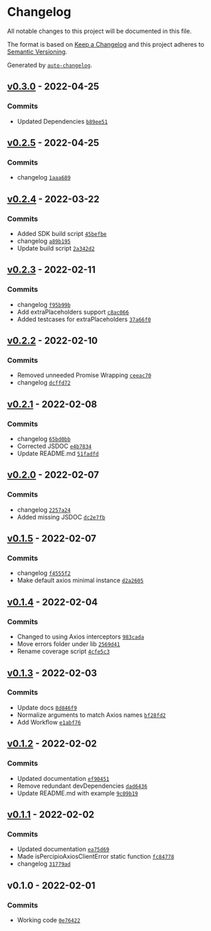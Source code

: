 # Changelog

All notable changes to this project will be documented in this file.

The format is based on [Keep a Changelog](https://keepachangelog.com/en/1.0.0/)
and this project adheres to [Semantic Versioning](https://semver.org/spec/v2.0.0.html).

Generated by [`auto-changelog`](https://github.com/CookPete/auto-changelog).

## [v0.3.0](https://github.com/martinholden-skillsoft/percipio-axios/compare/v0.2.5...v0.3.0) - 2022-04-25

### Commits

- Updated Dependencies [`b89ee51`](https://github.com/martinholden-skillsoft/percipio-axios/commit/b89ee51e678b596ce3694ad0230a3e29baf344d2)

## [v0.2.5](https://github.com/martinholden-skillsoft/percipio-axios/compare/v0.2.4...v0.2.5) - 2022-04-25

### Commits

- changelog [`1aaa689`](https://github.com/martinholden-skillsoft/percipio-axios/commit/1aaa68970fb892b7d3391056555f065ac5aa329b)

## [v0.2.4](https://github.com/martinholden-skillsoft/percipio-axios/compare/v0.2.3...v0.2.4) - 2022-03-22

### Commits

- Added SDK build script [`45befbe`](https://github.com/martinholden-skillsoft/percipio-axios/commit/45befbe42da36f75974a8803bff5d4ceb8fbf199)
- changelog [`a89b195`](https://github.com/martinholden-skillsoft/percipio-axios/commit/a89b195400f28e803be4aadd48700eeb2c6b7cf3)
- Update build script [`2a342d2`](https://github.com/martinholden-skillsoft/percipio-axios/commit/2a342d2f006e762e660fe5e81f41ecee675779a1)

## [v0.2.3](https://github.com/martinholden-skillsoft/percipio-axios/compare/v0.2.2...v0.2.3) - 2022-02-11

### Commits

- changelog [`f95b99b`](https://github.com/martinholden-skillsoft/percipio-axios/commit/f95b99bf9f91ae1895edeb237f35de4f23a05ec1)
- Add extraPlaceholders support [`c8ac066`](https://github.com/martinholden-skillsoft/percipio-axios/commit/c8ac066d70dce14985b8f755e0dfe6388b128097)
- Added testcases for extraPlaceholders [`37a66f0`](https://github.com/martinholden-skillsoft/percipio-axios/commit/37a66f0ce0e55ec5b7fb5cc1a3ea4970b0bb8f46)

## [v0.2.2](https://github.com/martinholden-skillsoft/percipio-axios/compare/v0.2.1...v0.2.2) - 2022-02-10

### Commits

- Removed unneeded Promise Wrapping [`ceeac70`](https://github.com/martinholden-skillsoft/percipio-axios/commit/ceeac7024feb2fc70d301873e8cabb3ee8b1b125)
- changelog [`dcffd72`](https://github.com/martinholden-skillsoft/percipio-axios/commit/dcffd72fca07ef4b8a6dc023e78174c692d95a3b)

## [v0.2.1](https://github.com/martinholden-skillsoft/percipio-axios/compare/v0.2.0...v0.2.1) - 2022-02-08

### Commits

- changelog [`65bd0bb`](https://github.com/martinholden-skillsoft/percipio-axios/commit/65bd0bb211cbbdaab936bd50719ea9c69b3bd38b)
- Corrected JSDOC [`e4b7834`](https://github.com/martinholden-skillsoft/percipio-axios/commit/e4b78340090f5ea671068a683391534b750f91f1)
- Update README.md [`51fadfd`](https://github.com/martinholden-skillsoft/percipio-axios/commit/51fadfdc23c9d27dbd1dbc6cdef195825d88c7a4)

## [v0.2.0](https://github.com/martinholden-skillsoft/percipio-axios/compare/v0.1.5...v0.2.0) - 2022-02-07

### Commits

- changelog [`2257a24`](https://github.com/martinholden-skillsoft/percipio-axios/commit/2257a247a46b2b28e6dc1b901ef457e88e4145bf)
- Added missing JSDOC [`dc2e7fb`](https://github.com/martinholden-skillsoft/percipio-axios/commit/dc2e7fb17aa357ef93d66bcfbcf7d9b7194d2ba7)

## [v0.1.5](https://github.com/martinholden-skillsoft/percipio-axios/compare/v0.1.4...v0.1.5) - 2022-02-07

### Commits

- changelog [`f4555f2`](https://github.com/martinholden-skillsoft/percipio-axios/commit/f4555f2ce0cf157f2b94894b465efd3028ffdf6e)
- Make default axios minimal instance [`d2a2605`](https://github.com/martinholden-skillsoft/percipio-axios/commit/d2a2605555477f0fd0700220db6d53bde660a08e)

## [v0.1.4](https://github.com/martinholden-skillsoft/percipio-axios/compare/v0.1.3...v0.1.4) - 2022-02-04

### Commits

- Changed to using Axios interceptors [`983cada`](https://github.com/martinholden-skillsoft/percipio-axios/commit/983cadab6b0eb4638e0bafaa1b8ebf91cbff8212)
- Move errors folder under lib [`2569d41`](https://github.com/martinholden-skillsoft/percipio-axios/commit/2569d4196ed389af6b88caef4b029a35d530fbda)
- Rename coverage script [`4cfe5c3`](https://github.com/martinholden-skillsoft/percipio-axios/commit/4cfe5c32a883630ef301c9a1c9086f638660c3a2)

## [v0.1.3](https://github.com/martinholden-skillsoft/percipio-axios/compare/v0.1.2...v0.1.3) - 2022-02-03

### Commits

- Update docs [`8d846f9`](https://github.com/martinholden-skillsoft/percipio-axios/commit/8d846f9152a8828cdf90461c80f1f42e42c0dbe8)
- Normalize arguments to match Axios names [`bf28fd2`](https://github.com/martinholden-skillsoft/percipio-axios/commit/bf28fd200fb9733c5a06dc2c1dd911e1b37e1cc1)
- Add Workflow [`e1abf76`](https://github.com/martinholden-skillsoft/percipio-axios/commit/e1abf7673274af2e30d752005b19fa06a3c78580)

## [v0.1.2](https://github.com/martinholden-skillsoft/percipio-axios/compare/v0.1.1...v0.1.2) - 2022-02-02

### Commits

- Updated documentation [`ef90451`](https://github.com/martinholden-skillsoft/percipio-axios/commit/ef90451e9b4ad65b8f1a316e32b340415a075829)
- Remove redundant devDependencies [`dad6436`](https://github.com/martinholden-skillsoft/percipio-axios/commit/dad6436c5beb7220057c43b6c79d7475049f5f48)
- Update README.md with example [`9c09b19`](https://github.com/martinholden-skillsoft/percipio-axios/commit/9c09b196374c62a1c9391a3159f4e4b1fcb53310)

## [v0.1.1](https://github.com/martinholden-skillsoft/percipio-axios/compare/v0.1.0...v0.1.1) - 2022-02-02

### Commits

- Updated documentation [`ea75d69`](https://github.com/martinholden-skillsoft/percipio-axios/commit/ea75d696b75e35a43a318d2d4c06861415be67e7)
- Made isPercipioAxiosClientError static function [`fc84778`](https://github.com/martinholden-skillsoft/percipio-axios/commit/fc84778705e72fcdd6cfc2e416161e09d078bc95)
- changelog [`31779ad`](https://github.com/martinholden-skillsoft/percipio-axios/commit/31779adc1163f0252d3fcc44a2e435071bfa4f30)

## v0.1.0 - 2022-02-01

### Commits

- Working code [`0e76422`](https://github.com/martinholden-skillsoft/percipio-axios/commit/0e76422b2ded002358a053f5195ba4fa61df9023)

